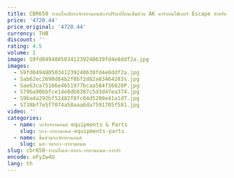 ```yaml
---
title: CBR650 ระบบไอเสียรถจักรยานยนต์การปรับเปลี่ยนเต็มส่วน AK คาร์บอนไฟเบอร์ Escape สําหรับ HONDA CBR650R/F CB650R/F
price: '4720.44'
price_original: '4720.44'
currency: THB
discount: ''
rating: 4.5
volume: 1
image: S9fd04948050341239240639fd4e8ddf2a.jpg
images:
  - S9fd04948050341239240639fd4e8ddf2a.jpg
  - Sab62ec2690d84b2f8bf2d82a83464283s.jpg
  - Sae63ca75166e4651977bcaa584f36820P.jpg
  - S79ba906bfce14e8db0387c5d3d47ea374.jpg
  - S9bada292bf52482f8fc04d5208e41a1dT.jpg
  - S738bf7e5f7074a58aaa6da7591705f581.jpg
video: ''
categories:
  - name: รถจักรยานยนต์ equipments & Parts
    slug: รถจ-กรยานยนต-equipments-parts
  - name: ชิ้นส่วนรถจักรยานยนต์
    slug: นส-วนรถจ-กรยานยนต
slug: cbr650-ระบบไอเส-ยรถจ-กรยานยนต-การปร
encode: oFyZw4U
lang: th
---
```

  